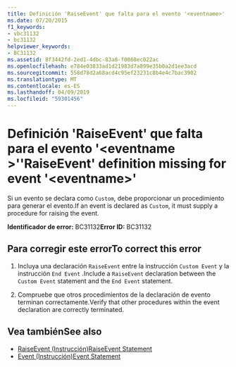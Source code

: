 ```yaml
---
title: Definición 'RaiseEvent' que falta para el evento '<eventname>'
ms.date: 07/20/2015
f1_keywords:
- vbc31132
- bc31132
helpviewer_keywords:
- BC31132
ms.assetid: 8f3442fd-2ed1-4dbc-83a8-f0860ec022ac
ms.openlocfilehash: e784e03833ad1d21983d7a899e35b0a2d1ee3acd
ms.sourcegitcommit: 558d78d2a68acd4c95ef23231c8b4e4c7bac3902
ms.translationtype: MT
ms.contentlocale: es-ES
ms.lasthandoff: 04/09/2019
ms.locfileid: "59301456"
---
```

# <a name="raiseevent-definition-missing-for-event-eventname"></a><span data-ttu-id="5773a-102">Definición 'RaiseEvent' que falta para el evento '\<eventname >'</span><span class="sxs-lookup"><span data-stu-id="5773a-102">'RaiseEvent' definition missing for event '\<eventname>'</span></span>
<span data-ttu-id="5773a-103">Si un evento se declara como `Custom`, debe proporcionar un procedimiento para generar el evento.</span><span class="sxs-lookup"><span data-stu-id="5773a-103">If an event is declared as `Custom`, it must supply a procedure for raising the event.</span></span>  
  
 <span data-ttu-id="5773a-104">**Identificador de error:** BC31132</span><span class="sxs-lookup"><span data-stu-id="5773a-104">**Error ID:** BC31132</span></span>  
  
## <a name="to-correct-this-error"></a><span data-ttu-id="5773a-105">Para corregir este error</span><span class="sxs-lookup"><span data-stu-id="5773a-105">To correct this error</span></span>  
  
1. <span data-ttu-id="5773a-106">Incluya una declaración `RaiseEvent` entre la instrucción `Custom Event` y la instrucción `End Event` .</span><span class="sxs-lookup"><span data-stu-id="5773a-106">Include a `RaiseEvent` declaration between the `Custom Event` statement and the `End Event` statement.</span></span>  
  
2. <span data-ttu-id="5773a-107">Compruebe que otros procedimientos de la declaración de evento terminan correctamente.</span><span class="sxs-lookup"><span data-stu-id="5773a-107">Verify that other procedures within the event declaration are correctly terminated.</span></span>  
  
## <a name="see-also"></a><span data-ttu-id="5773a-108">Vea también</span><span class="sxs-lookup"><span data-stu-id="5773a-108">See also</span></span>

- [<span data-ttu-id="5773a-109">RaiseEvent (Instrucción)</span><span class="sxs-lookup"><span data-stu-id="5773a-109">RaiseEvent Statement</span></span>](../../visual-basic/language-reference/statements/raiseevent-statement.md)
- [<span data-ttu-id="5773a-110">Event (Instrucción)</span><span class="sxs-lookup"><span data-stu-id="5773a-110">Event Statement</span></span>](../../visual-basic/language-reference/statements/event-statement.md)

